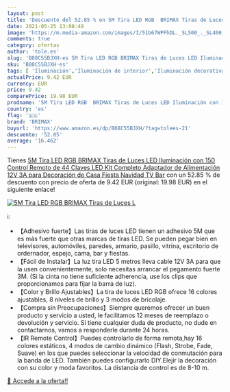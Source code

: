 ```yaml
---
layout: post
title: 'Descuento del 52.85 % en 5M Tira LED RGB  BRIMAX Tiras de Luces L'
date: 2021-05-25 13:08:49
image: 'https://m.media-amazon.com/images/I/51b67WPFhDL._SL500_._SL400_.jpg'
comments: true
category: ofertas
author: 'tole.es'
slug: 'B08C55BJXH-es 5M Tira LED RGB BRIMAX Tiras de Luces LED Iluminación con...'
sku: 'B08C55BJXH-es'
tags: [ 'Iluminación','Iluminación de interior','Iluminación decorativa y para usos específicos de interior','Tiras LED de interior','brimax','navidad', ]
actualPrice: 9.42 EUR
currency: EUR
price: 9.42
comparePrice: 19.98 EUR
prodname: '5M Tira LED RGB  BRIMAX Tiras de Luces LED Iluminación con 150  Control Remoto de 44 Claves LED Kit Completo  Adaptador de Alimentación 12V 3A para Decoración de Casa Fiesta Navidad TV Bar'
country: 'es'
flag: '🇪🇸'
brand: 'BRIMAX'
buyurl: 'https://www.amazon.es/dp/B08C55BJXH/?tag=tolees-21'
descuento: '52.85'
average: '16.462'
---
```


Tienes [5M Tira LED RGB  BRIMAX Tiras de Luces LED Iluminación con 150  Control Remoto de 44 Claves LED Kit Completo  Adaptador de Alimentación 12V 3A para Decoración de Casa Fiesta Navidad TV Bar](https://www.amazon.es/dp/B08C55BJXH/?tag=tolees-21) con un 52.85 % de descuento con precio de oferta de 9.42 EUR (original: 19.98 EUR) en el siguiente enlace!

[![5M Tira LED RGB  BRIMAX Tiras de Luces L](https://m.media-amazon.com/images/I/51b67WPFhDL._SL500_._SL400_.jpg)](https://www.amazon.es/dp/B08C55BJXH/?tag=tolees-21)

ℹ️:

- 【Adhesivo fuerte】Las tiras de luces LED tienen un adhesivo 5M que es más fuerte que otras marcas de tiras LED. Se pueden pegar bien en televisores, automóviles, paredes, armario, pasillo, vitrina, escritorio de ordernador, espejo, cama, bar y fiestas.
- 【Fácil de Instalar】La luz tira LED 5 metros lleva cable 12V 3A para que la usen convenientemente, solo necesitas arrancar el pegamento fuerte 3M. (Si la cinta no tiene suficiente adherencia, use los clips que proporcionamos para fijar la barra de luz).
- 【Color y Brillo Ajustables】La tira de luces LED RGB ofrece 16 colores ajustables, 8 niveles de brillo y 3 modos de bricolaje.
- 【Compra sin Preocupaciones】Siempre queremos ofrecer un buen producto y servicio a usted, le facilitamos 12 meses de reemplazo o devolución y servicio. Si tiene cualquier duda de producto, no dude en contactarnos, vamos a responderle durante 24 horas.
- 【IR Remote Control】Puedes controlarlo de forma remota,hay 16 colores estáticos, 4 modos de cambio dinámico (Flash, Strobe, Fade, Suave) en los que puedes seleccionar la velocidad de conmutación para la banda de LED. También puedes configurarlo DIY.Elejir la decoración con su color y moda favoritos. La distancia de control es de 8-10 m.

[🛒 Accede a la oferta!!](https://www.amazon.es/dp/B08C55BJXH/?tag=tolees-21)
